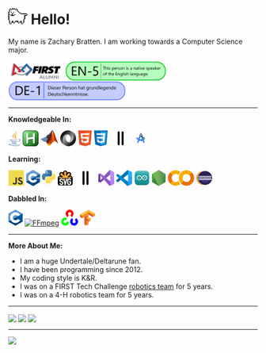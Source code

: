 <h1> <img height="32" src="icons/Toby.gif" alt="Dog"/> Hello!</h1>
<p>
  My name is Zachary Bratten. I am working towards a Computer Science major.
</p>
<picture>
  <source srcset="icons/FIRSTAlumn-Dark.png" media="(prefers-color-scheme: dark)"/>
  <source srcset="icons/FIRSTAlumn-Light.png" media="(prefers-color-scheme: light), (prefers-color-scheme: no-preference)"/>
  <a><img align="center" height="40" alt="firstinspires.org" title="firstinspires.org" src="icons/FIRSTAlumn-Light.png"/></a>
</picture>
<picture>
  <a><img align="center" height="40" alt="ILR Scale EN-5" title="ILR Scale EN-5" src="icons/ILRScaleEN-5V2.png"/></a>
</picture>
<picture>
  <a><img align="center" height="40" alt="ILR Scale DE-1" title="ILR Scale DE-1" src="icons/ILRScaleDE-1.png"/></a>
</picture>

<hr>

<b>Knowledgeable In:</b>
<p>
  <a href="https://www.java.com" target="_blank"><img height="32" src="icons/Java.png" alt="Java" title="Java"/></a>
  <a href="https://www.autohotkey.com" target="_blank"><img height="32" src="icons/AutoHotKey.png" alt="AutoHotKey" title="AutoHotKey"/></a>
  <a href="https://www.mathworks.com" target="_blank"><img height="32" src="icons/Matlab.png" alt="MATLAB" title="MATLAB"/></a>
  <a href="https://www.json.org" target="_blank"><img height="32" src="icons/JSON.svg" alt="JSON" title="JSON"/></a>
  <a href="https://en.wikipedia.org/wiki/HTML5" target="_blank"><img height="32" src="icons/HTML5.png" alt="HTML5" title="HTML5"/></a>
  <a href="https://en.wikipedia.org/wiki/CSS" target="_blank"><img height="32" src="icons/CSS.png" alt="CSS" title="CSS"/></a>
  &nbsp;&nbsp;&nbsp;
  <a><img height="32" src="icons/DoubleLine.svg" alt="Double Line"/></a>
  &nbsp;&nbsp;&nbsp;
  <a href="https://developer.android.com/studio" target="_blank"><img height="32" src="icons/AS.svg" alt="Android Studio" title="Android Studio"/></a>
</p>

<b>Learning:</b>
<p>
  <a href="https://en.wikipedia.org/wiki/JavaScript" target="_blank"><img height="32" src="icons/JS.svg" alt="JavaScript" title="JavaScript"/></a>
  <a href="https://isocpp.org" target="_blank"><img height="32" src="icons/C++.svg" alt="C++" title="C++"/></a>
  <a href="https://www.python.org" target="_blank"><img height="32" src="icons/Python.svg" alt="Python" title="Python"/></a>
  <a href="https://www.w3.org/Graphics/SVG/" target="_blank"><img height="32" src="icons/SVG.svg" alt="SVG" title="SVG"/></a>
  &nbsp;&nbsp;&nbsp;
  <a><img height="32" src="icons/DoubleLine.svg" alt="Double Line"/></a>
  &nbsp;&nbsp;&nbsp;
  <a href="https://visualstudio.microsoft.com" target="_blank"><img height="32" src="icons/VS.svg" alt="Visual Studio" title="Visual Studio"/></a>
  <a href="https://code.visualstudio.com" target="_blank"><img height="32" src="icons/VSCode.svg" alt="Visual Studio Code" title="Visual Studio Code"/></a>
  <a href="https://www.arduino.cc/en/software" target="_blank"><img height="32" src="icons/ArduinoIDE.svg" alt="Arduino IDE" title="Arduino IDE"/></a>
  <a href="https://nodejs.org" target="_blank"><img height="32" src="icons/NodeJS.png" alt="NodeJS" title="NodeJS"/></a>
  <a href="https://colab.google" target="_blank"><img height="32" src="icons/Colab.png" alt="Google Colab" title="Google Colab"/></a>
  <a href="https://www.eclipse.org/downloads" target="_blank"><img height="32" src="icons/Eclipse.png" alt="Eclipse" title="Eclipse"/></a>
</p>

<b>Dabbled In:</b>
<p>
  <a href="https://en.wikipedia.org/wiki/C_(programming_language)" target="_blank"><img height="32" src="icons/C.svg" alt="C" title="C"/></a>
  <a href="https://ffmpeg.org" target="_blank"><img height="32" src="icons/FFmpeg.svg" alt="FFmpeg" title="FFmpeg"/></a>
  <a href="https://opencv.org" target="_blank"><img height="32" src="icons/OpenCV.png" alt="OpenCV" title="OpenCV"/></a>
  <a href="https://www.tensorflow.org" target="_blank"><img height="32" src="icons/TensorFlow.svg" alt="TensorFlow" title="TensorFlow"/></a>
</p>

<hr>

<b>More About Me:</b>
<ul>
  <li>I am a huge Undertale/Deltarune fan.</li>
  <li>I have been programming since 2012.</li>
  <li>My coding style is K&R.</li>
  <li>I was on a FIRST Tech Challenge <a href="https://www.lectriclegends.org" target="_blank">robotics team</a> for 5 years.</li>
  <li>I was on a 4-H robotics team for 5 years.</li>
</ul>

<hr>

<picture>
  <source srcset="https://github-readme-stats.vercel.app/api?username=thegreatonenamedzach&custom_title=GitHub%20Stats&show_icons=true&theme=dark" media="(prefers-color-scheme: dark)"/>
  <source srcset="https://github-readme-stats.vercel.app/api?username=thegreatonenamedzach&custom_title=GitHub%20Stats&show_icons=true" media="(prefers-color-scheme: light), (prefers-color-scheme: no-preference)"/>
  <a><img align="center" src="https://github-readme-stats.vercel.app/api?username=thegreatonenamedzach&custom_title=GitHub%20Stats&show_icons=true"/></a>
</picture>
<picture>
  <source srcset="https://github-readme-stats.vercel.app/api/top-langs/?username=thegreatonenamedzach&custom_title=Languages%20Used%20On%20GitHub&layout=compact&langs_count=8&theme=dark" media="(prefers-color-scheme: dark)"/>
  <source srcset="https://github-readme-stats.vercel.app/api/top-langs/?username=thegreatonenamedzach&custom_title=Languages%20Used%20On%20GitHub&layout=compact&langs_count=8" media="(prefers-color-scheme: light), (prefers-color-scheme: no-preference)"/>
  <a><img align="center" src="https://github-readme-stats.vercel.app/api/top-langs/?username=thegreatonenamedzach&custom_title=Languages%20Used%20On%20GitHub&layout=compact&langs_count=8"/></a>
</picture>

<picture>
  <source srcset="https://github-readme-stats.vercel.app/api/wakatime?username=thegreatonenamedzach&custom_title=Programming%20Stats%20(last%20365%20days)&layout=compact&theme=dark" media="(prefers-color-scheme: dark)"/>
  <source srcset="https://github-readme-stats.vercel.app/api/wakatime?username=thegreatonenamedzach&custom_title=Programming%20Stats%20(last%20year)&layout=compact" media="(prefers-color-scheme: light), (prefers-color-scheme: no-preference)"/>
  <img align="center" src="https://github-readme-stats.vercel.app/api/wakatime?username=thegreatonenamedzach&custom_title=Programming%20Stats%20(last%20year)&layout=compact"/>
</picture>

<hr>

<picture>
  <source srcset="https://roadmap.sh/card/tall/665affe4b998f3b3c72bdb43?variant=dark&roadmaps=computer-science%2Cfull-stack%2Ccyber-security%2Cjava" media="(prefers-color-scheme: dark)"/>
  <source srcset="https://roadmap.sh/card/tall/665affe4b998f3b3c72bdb43?variant=light&roadmaps=computer-science%2Cfull-stack%2Ccyber-security%2Cjava" media="(prefers-color-scheme: light), (prefers-color-scheme: no-preference)"/>
  <img src="https://roadmap.sh/card/tall/665affe4b998f3b3c72bdb43&roadmaps=computer-science%2Cfull-stack%2Ccyber-security%2Cjava"/>
</picture>
